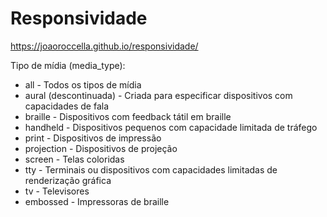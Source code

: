 # Responsividade
https://joaoroccella.github.io/responsividade/

Tipo de mídia (media_type):
- all - Todos os tipos de mídia
- aural (descontinuada) - Criada para especificar dispositivos com capacidades de fala
- braille - Dispositivos com feedback tátil em braille
- handheld - Dispositivos pequenos com capacidade limitada de tráfego
- print - Dispositivos de impressão
- projection - Dispositivos de projeção
- screen - Telas coloridas
- tty - Terminais ou dispositivos com capacidades limitadas de renderização gráfica
- tv - Televisores
- embossed - Impressoras de braille
